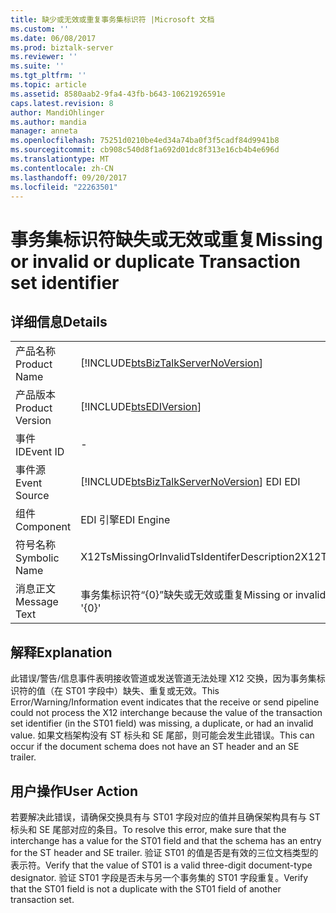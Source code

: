 ```yaml
---
title: 缺少或无效或重复事务集标识符 |Microsoft 文档
ms.custom: ''
ms.date: 06/08/2017
ms.prod: biztalk-server
ms.reviewer: ''
ms.suite: ''
ms.tgt_pltfrm: ''
ms.topic: article
ms.assetid: 8580aab2-9fa4-43fb-b643-10621926591e
caps.latest.revision: 8
author: MandiOhlinger
ms.author: mandia
manager: anneta
ms.openlocfilehash: 75251d0210be4ed34a74ba0f3f5cadf84d9941b8
ms.sourcegitcommit: cb908c540d8f1a692d01dc8f313e16cb4b4e696d
ms.translationtype: MT
ms.contentlocale: zh-CN
ms.lasthandoff: 09/20/2017
ms.locfileid: "22263501"
---
```

# <a name="missing-or-invalid-or-duplicate-transaction-set-identifier"></a><span data-ttu-id="56ea8-102">事务集标识符缺失或无效或重复</span><span class="sxs-lookup"><span data-stu-id="56ea8-102">Missing or invalid or duplicate Transaction set identifier</span></span>
## <a name="details"></a><span data-ttu-id="56ea8-103">详细信息</span><span class="sxs-lookup"><span data-stu-id="56ea8-103">Details</span></span>  
  
|||  
|-|-|  
|<span data-ttu-id="56ea8-104">产品名称</span><span class="sxs-lookup"><span data-stu-id="56ea8-104">Product Name</span></span>|[!INCLUDE[btsBizTalkServerNoVersion](../includes/btsbiztalkservernoversion-md.md)]|  
|<span data-ttu-id="56ea8-105">产品版本</span><span class="sxs-lookup"><span data-stu-id="56ea8-105">Product Version</span></span>|[!INCLUDE[btsEDIVersion](../includes/btsediversion-md.md)]|  
|<span data-ttu-id="56ea8-106">事件 ID</span><span class="sxs-lookup"><span data-stu-id="56ea8-106">Event ID</span></span>|-|  
|<span data-ttu-id="56ea8-107">事件源</span><span class="sxs-lookup"><span data-stu-id="56ea8-107">Event Source</span></span>|[!INCLUDE[btsBizTalkServerNoVersion](../includes/btsbiztalkservernoversion-md.md)]<span data-ttu-id="56ea8-108"> EDI</span><span class="sxs-lookup"><span data-stu-id="56ea8-108"> EDI</span></span>|  
|<span data-ttu-id="56ea8-109">组件</span><span class="sxs-lookup"><span data-stu-id="56ea8-109">Component</span></span>|<span data-ttu-id="56ea8-110">EDI 引擎</span><span class="sxs-lookup"><span data-stu-id="56ea8-110">EDI Engine</span></span>|  
|<span data-ttu-id="56ea8-111">符号名称</span><span class="sxs-lookup"><span data-stu-id="56ea8-111">Symbolic Name</span></span>|<span data-ttu-id="56ea8-112">X12TsMissingOrInvalidTsIdentiferDescription2</span><span class="sxs-lookup"><span data-stu-id="56ea8-112">X12TsMissingOrInvalidTsIdentiferDescription2</span></span>|  
|<span data-ttu-id="56ea8-113">消息正文</span><span class="sxs-lookup"><span data-stu-id="56ea8-113">Message Text</span></span>|<span data-ttu-id="56ea8-114">事务集标识符“{0}”缺失或无效或重复</span><span class="sxs-lookup"><span data-stu-id="56ea8-114">Missing or invalid or duplicate Transaction set identifier '{0}'</span></span>|  
  
## <a name="explanation"></a><span data-ttu-id="56ea8-115">解释</span><span class="sxs-lookup"><span data-stu-id="56ea8-115">Explanation</span></span>  
 <span data-ttu-id="56ea8-116">此错误/警告/信息事件表明接收管道或发送管道无法处理 X12 交换，因为事务集标识符的值（在 ST01 字段中）缺失、重复或无效。</span><span class="sxs-lookup"><span data-stu-id="56ea8-116">This Error/Warning/Information event indicates that the receive or send pipeline could not process the X12 interchange because the value of the transaction set identifier (in the ST01 field) was missing, a duplicate, or had an invalid value.</span></span> <span data-ttu-id="56ea8-117">如果文档架构没有 ST 标头和 SE 尾部，则可能会发生此错误。</span><span class="sxs-lookup"><span data-stu-id="56ea8-117">This can occur if the document schema does not have an ST header and an SE trailer.</span></span>  
  
## <a name="user-action"></a><span data-ttu-id="56ea8-118">用户操作</span><span class="sxs-lookup"><span data-stu-id="56ea8-118">User Action</span></span>  
 <span data-ttu-id="56ea8-119">若要解决此错误，请确保交换具有与 ST01 字段对应的值并且确保架构具有与 ST 标头和 SE 尾部对应的条目。</span><span class="sxs-lookup"><span data-stu-id="56ea8-119">To resolve this error, make sure that the interchange has a value for the ST01 field and that the schema has an entry for the ST header and SE trailer.</span></span> <span data-ttu-id="56ea8-120">验证 ST01 的值是否是有效的三位文档类型的表示符。</span><span class="sxs-lookup"><span data-stu-id="56ea8-120">Verify that the value of ST01 is a valid three-digit document-type designator.</span></span> <span data-ttu-id="56ea8-121">验证 ST01 字段是否未与另一个事务集的 ST01 字段重复。</span><span class="sxs-lookup"><span data-stu-id="56ea8-121">Verify that the ST01 field is not a duplicate with the ST01 field of another transaction set.</span></span>
